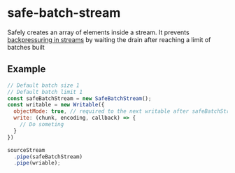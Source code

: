 # safe-batch-stream
Safely creates an array of elements inside a stream. It prevents [backpressuring in streams](https://nodejs.org/es/docs/guides/backpressuring-in-streams/) by waiting the drain after reaching a limit of batches built

## Example
```javascript
// Default batch size 1
// Default batch limit 1
const safeBatchStream = new SafeBatchStream();
const writable = new Writable({
  objectMode: true, // required to the next writable after safeBatchStream
  write: (chunk, encoding, callback) => {
    // Do someting
  }
})

sourceStream
  .pipe(safeBatchStream)
  .pipe(wriable);
```